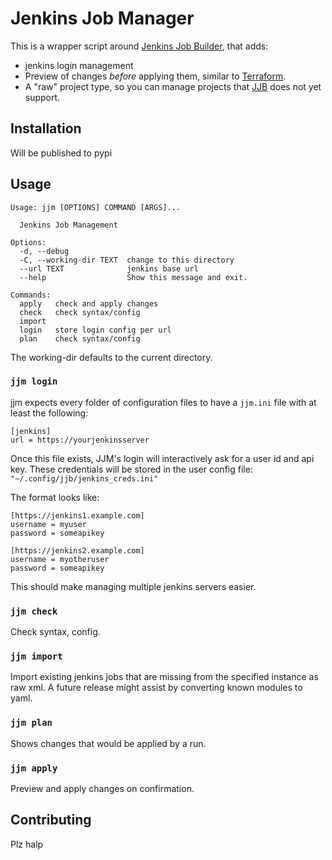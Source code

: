 # Jenkins Job Manager

This is a wrapper script around [Jenkins Job Builder][jjb], that adds:
 - jenkins login management
 - Preview of changes _before_ applying them, similar to [Terraform][tf].
 - A "raw" project type, so you can manage projects that [JJB][jjb] does not yet support. 

## Installation

Will be published to pypi

## Usage

```
Usage: jjm [OPTIONS] COMMAND [ARGS]...

  Jenkins Job Management

Options:
  -d, --debug
  -C, --working-dir TEXT  change to this directory
  --url TEXT              jenkins base url
  --help                  Show this message and exit.

Commands:
  apply   check and apply changes
  check   check syntax/config
  import
  login   store login config per url
  plan    check syntax/config
```

The working-dir defaults to the current directory.

### `jjm login`

jjm expects every folder of configuration files to have a `jjm.ini` file with at least the following:

```
[jenkins]
url = https://yourjenkinsserver
```

Once this file exists, JJM's login will interactively ask for a user id and api key. These credentials will be stored in the user config file: `"~/.config/jjb/jenkins_creds.ini"`

The format looks like:

```
[https://jenkins1.example.com]
username = myuser
password = someapikey

[https://jenkins2.example.com]
username = myotheruser
password = someapikey
```

This should make managing multiple jenkins servers easier.

### `jjm check`

Check syntax, config.

### `jjm import`

Import existing jenkins jobs that are missing from the specified instance as raw xml. 
A future release might assist by converting known modules to yaml.

### `jjm plan`

Shows changes that would be applied by a run.

### `jjm apply`

Preview and apply changes on confirmation.

## Contributing

Plz halp

[jjb]: https://docs.openstack.org/infra/jenkins-job-builder/
[tf]: https://www.terraform.io/
